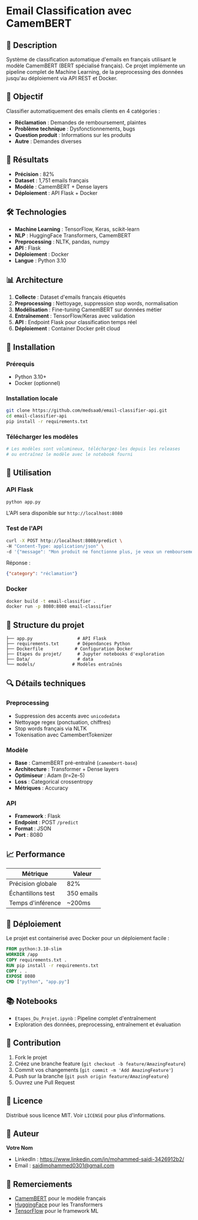 # Email Classification avec CamemBERT


## 📌 Description

Système de classification automatique d'emails en français utilisant le modèle CamemBERT (BERT spécialisé français). Ce projet implémente un pipeline complet de Machine Learning, de la preprocessing des données jusqu'au déploiement via API REST et Docker.

## 🎯 Objectif

Classifier automatiquement des emails clients en 4 catégories :
- **Réclamation** : Demandes de remboursement, plaintes
- **Problème technique** : Dysfonctionnements, bugs
- **Question produit** : Informations sur les produits
- **Autre** : Demandes diverses

## 🚀 Résultats

- **Précision** : 82%
- **Dataset** : 1,751 emails français
- **Modèle** : CamemBERT + Dense layers
- **Déploiement** : API Flask + Docker

## 🛠️ Technologies

- **Machine Learning** : TensorFlow, Keras, scikit-learn
- **NLP** : HuggingFace Transformers, CamemBERT
- **Preprocessing** : NLTK, pandas, numpy
- **API** : Flask
- **Déploiement** : Docker
- **Langue** : Python 3.10

## 📊 Architecture

1. **Collecte** : Dataset d'emails français étiquetés
2. **Preprocessing** : Nettoyage, suppression stop words, normalisation
3. **Modélisation** : Fine-tuning CamemBERT sur données métier
4. **Entraînement** : TensorFlow/Keras avec validation
5. **API** : Endpoint Flask pour classification temps réel
6. **Déploiement** : Container Docker prêt cloud

## 🔧 Installation

### Prérequis
- Python 3.10+
- Docker (optionnel)

### Installation locale
```bash
git clone https://github.com/medsaa0/email-classifier-api.git
cd email-classifier-api
pip install -r requirements.txt
```

### Télécharger les modèles
```bash
# Les modèles sont volumineux, téléchargez-les depuis les releases
# ou entraînez le modèle avec le notebook fourni
```

## 🚀 Utilisation

### API Flask
```bash
python app.py
```

L'API sera disponible sur `http://localhost:8080`

### Test de l'API
```bash
curl -X POST http://localhost:8080/predict \
-H "Content-Type: application/json" \
-d '{"message": "Mon produit ne fonctionne plus, je veux un remboursement"}'
```

Réponse :
```json
{"category": "réclamation"}
```

### Docker
```bash
docker build -t email-classifier .
docker run -p 8080:8080 email-classifier
```

## 📁 Structure du projet

```
├── app.py                 # API Flask
├── requirements.txt       # Dépendances Python
├── Dockerfile            # Configuration Docker
├── Etapes du projet/      # Jupyter notebooks d'exploration
├── Data/                  # data
└── models/              # Modèles entraînés
```

## 🔍 Détails techniques

### Preprocessing
- Suppression des accents avec `unicodedata`
- Nettoyage regex (ponctuation, chiffres)
- Stop words français via NLTK
- Tokenisation avec CamembertTokenizer

### Modèle
- **Base** : CamemBERT pré-entraîné (`camembert-base`)
- **Architecture** : Transformer + Dense layers
- **Optimiseur** : Adam (lr=2e-5)
- **Loss** : Categorical crossentropy
- **Métriques** : Accuracy

### API
- **Framework** : Flask
- **Endpoint** : POST `/predict`
- **Format** : JSON
- **Port** : 8080

## 📈 Performance

| Métrique | Valeur |
|----------|---------|
| Précision globale | 82% |
| Échantillons test | 350 emails |
| Temps d'inférence | ~200ms |

## 🐳 Déploiement

Le projet est containerisé avec Docker pour un déploiement facile :

```dockerfile
FROM python:3.10-slim
WORKDIR /app
COPY requirements.txt .
RUN pip install -r requirements.txt
COPY . .
EXPOSE 8080
CMD ["python", "app.py"]
```

## 📚 Notebooks

- `Etapes_Du_Projet.ipynb` : Pipeline complet d'entraînement
- Exploration des données, preprocessing, entraînement et évaluation

## 🤝 Contribution

1. Fork le projet
2. Créez une branche feature (`git checkout -b feature/AmazingFeature`)
3. Commit vos changements (`git commit -m 'Add AmazingFeature'`)
4. Push sur la branche (`git push origin feature/AmazingFeature`)
5. Ouvrez une Pull Request

## 📄 Licence

Distribué sous licence MIT. Voir `LICENSE` pour plus d'informations.

## 👤 Auteur

**Votre Nom**
- LinkedIn : https://www.linkedin.com/in/mohammed-saidi-3426912b2/
- Email : saidimohammed0301@gmail.com

## 🙏 Remerciements

- [CamemBERT](https://camembert-model.fr/) pour le modèle français
- [HuggingFace](https://huggingface.co/) pour les Transformers
- [TensorFlow](https://tensorflow.org/) pour le framework ML
